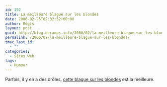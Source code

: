 ```yaml
---
id: 192
title: La meilleure blague sur les blondes
date: 2006-02-25T02:32:52+00:00
author: Régis
layout: post
guid: http://blog.decamps.info/2006/02/la-meilleure-blague-sur-les-blondes/
permalink: /2006/02/la-meilleure-blague-sur-les-blondes/
tmac_last_id:
  - ""
categories:
  - Sites web
tags:
  - Humour
---
```

Parfois, il y en a des drôles, [cette blague sur les blondes](http://www.chezthierry.info/2006/01/06/la-meilleure-blague-sur-les-blondes/) est la meilleure.